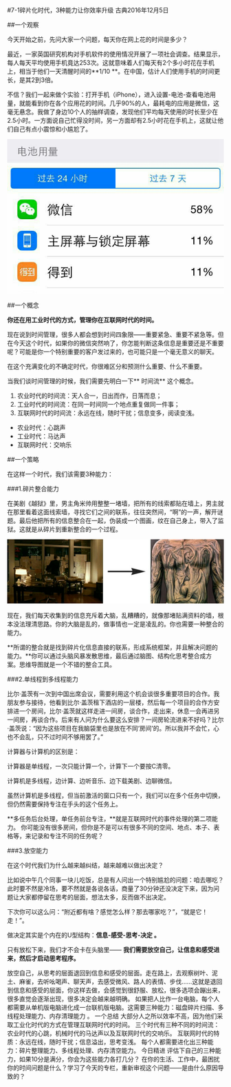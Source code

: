#7-1碎片化时代，3种能力让你效率升级 
古典2016年12月5日

##一个观察

今天开始之前，先问大家一个问题，每天你在网上花的时间是多少？ 

最近，一家英国研究机构对手机软件的使用情况开展了一项社会调查。结果显示，每人每天平均使用手机竟达253次。这就意味着人们每天有2个多小时花在手机上，相当于他们一天清醒时间的**1/10 **。在中国，估计人们使用手机的时间更长，是其2到3倍。

不信？我们一起来做个实验：打开手机（iPhone），进入设置-电池-查看电池用量，就能看到你在各个应用花的时间。几乎90%的人，最耗电的应用是微信，这毫无悬念。我做了身边10个人的抽样调查，发现他们平均每天使用的时长至少在2.5小时。一方面说自己忙得没时间，另一方面却有2.5小时花在手机上，这就让他们自己有点小震惊和小尴尬了。

![](./_image/WechatIMG58.png)

##一个概念

**你还在用工业时代的方式，管理你在互联网时代的时间。**

现在说到时间管理，很多人都会想到时间四象限——重要紧急、重要不紧急等。但在今天这个时代，如果你的微信突然响了，你怎能判断这条信息是重要还是不重要呢？可能是你一个特别重要的客户发过来的，也可能只是一个毫无意义的聊天。

在这个充满变化的不确定时代，你很难区分和预测什么重要、什么不重要。

当我们谈时间管理的时候，我们需要先明白一下** 时间流** 这个概念。

1. 农业时代的时间流：天人合一，日出而作，日落而息；
2. 工业时代的时间流：在同一时间同一个地点重复做同一件事；
3. 互联网时代的时间流：永远在线，随时干扰；信息变多，阅读变浅。

- 农业时代：心跳声
- 工业时代：马达声
- 互联网时代：交响乐

##一个策略

在这样一个时代，我们该需要3种能力：

###1.碎片整合能力

在美剧《越狱》里，男主角米帅用整整一堵墙，把所有的线索都贴在墙上，男主就在那里看着这面线索墙，寻找它们之间的联系，往往突然间，“啊”的一声，解开谜题。最后他把所有的信息整合在一起，伪装成一个图画，纹在自己身上，带入了监狱。这就是从碎片到重新整合的一个过程。

![](./_image/WechatIMG59.png)

现在，我们每天收集到的信息充斥着大脑，乱糟糟的，就像那堵贴满资料的墙，根本没法理清思路。你的大脑是乱的，做事情也一定是凌乱的。你也需要一种整合的能力。

**所谓的整合就是找到碎片化信息直接的联系，形成系统框架，并且解决问题的能力。**你可以通过头脑风暴发散思维，最后通过脑图、结构化思考整合成方案。思维导图就是一个不错的整合工具。

###2.单线程到多线程能力

比尔·盖茨有一次到中国出席会议，需要利用这个机会谈很多重要项目的合作。我朋友参与接待，他看到比尔·盖茨租下酒店的一层楼，然后每一个项目的合作方安排进一个房间，比尔·盖茨就这样走进一间房，谈合作，走出来，休息一会再进另一间房，再谈合作。后来有人问为什么要这么安排？一间房轮流进来不好吗？比尔·盖茨说：“因为这些项目在我脑袋里也是放在不同‘房间’的。所以我并不会忙，心也不会乱，只不过时间不够用罢了。”

计算器与计算机的区别是：

计算器是单线程，一次只能计算一个，计算下一个要按C清零。

计算机是多线程，边计算、边听音乐、边下载美剧、边聊微信。

虽然计算机是多线程，但当前激活的窗口只有一个，我们可以在多个任务中切换，但仍然需要保持专注在手头的这个任务上。

**多任务后台处理，单任务前台专注，**就是互联网时代的事件处理的第二项能力。
你可能没有很多房间，但你是不是可以有很多不同的空间、地点、本子、表格等，来记录和专注不同的任务呢？

###3.放空能力

在这个时代我们为什么越来越纠结，越来越难以做出决定？

比如说中午几个同事一块儿吃饭，总是有人问出一个特别尴尬的问题：咱去哪吃？此时要不然是冷场，要不然就是各说各话，商量了30分钟还没决定下来，因为问题让大家都停留在思考的层面，想法太多，反而做不出决定。

下次你可以这么问：“附近都有啥？感觉怎么样？那去哪家吃？”，“就是它！走！”。

做决定其实是个内在的U型结构：**信息-感受-思考-决定 。**

只有放松下来，我们才不会卡在头脑里—— **我们需要放空自己，让信息和感受进来，然后才启动思考程序。**

放空自己，从思考的层面退回到信息和感受的层面。走在路上，去观察树叶、泥土、麻雀，去听吆喝声、聊天声，去感受微风、路人的表情、步伐……这就是退回到信息和感受的层面，你这样去做，会感觉到很舒服、放松，很多选项会蹦出来，很多直觉会逐渐出现，很多决定会越来越明确。
如果把人比作一台电脑，每个人都需要从单机版电脑进化成一台联机版电脑。这需要三种能力：磁盘碎片扫描、多线程处理能力、内存清理能力 。
一个总结
大部分人之所以效率不高，因为他们采取工业化时代的方式在管理互联网时代的时间。
三个时代有三种不同的时间流：农业时代的心跳，机械时代的马达声以及互联网时代的交响乐。
互联网时代的特质：永远在线，随时干扰；信息溢出，思考变浅。
每个人都需要进化出三种能力：碎片整理能力、多线程处理、内存清空能力。
今日精进
评估下自己的三种能力，如果10分是满分，你会为这些能力各打几分？
在你的生活、工作中，最困扰你的时间问题是什么？学习了今天的专栏，重新审视这个问题——是由什么原因导致的？